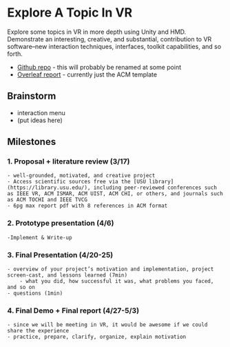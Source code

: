 # Explore A Topic In VR
Explore some topics in VR in more depth using Unity and HMD. Demonstrate an interesting, creative, and substantial, contribution to VR software–new interaction techniques, interfaces, toolkit capabilities, and so forth.
- [Github repo](https://github.com/jordestay/vr) - this will probably be renamed at some point
- [Overleaf report](https://www.overleaf.com/project/63eef436e5d1a41b2f0436b9) - currently just the ACM template

## Brainstorm
- interaction menu
- (put ideas here)

## Milestones
### 1. Proposal + literature review (**3/17**)
	- well-grounded, motivated, and creative project
	- Access scientific sources free via the [USU library](https://library.usu.edu/), including peer-reviewed conferences such as IEEE VR, ACM ISMAR, ACM UIST, ACM CHI, or others, and journals such as ACM TOCHI and IEEE TVCG
	- 6pg max report pdf with 8 references in ACM format
### 2. Prototype presentation (**4/6**)
	-Implement & Write-up
### 3. Final Presentation (**4/20-25**)
	- overview of your project’s motivation and implementation, project screen-cast, and lessons learned (7min)
		- what you did, how successful it was, what problems you faced, and so on
	- questions (1min)
### 4. Final Demo + Final report (**4/27-5/3**)
	- since we will be meeting in VR, it would be awesome if we could share the experience
	- practice, prepare, clarify, organize, explain motivation